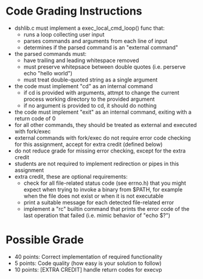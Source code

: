 # Code Grading Instructions

- dshlib.c must implement a exec_local_cmd_loop() func that:
  - runs a loop collecting user input
  - parses commands and arguments from each line of input
  - determines if the parsed command is an "external command"
- the parsed commands must:
  - have trailing and leading whitespace removed
  - must preserve whitepsace between double quotes (i.e. perserve echo "hello     world")
  - must treat double-quoted string as a single argument
- the code must implement "cd" as an internal command
  - if cd is provided with arguments, attmpt to change the current process working directory to the provided argument
  - if no argument is provided to cd, it should do nothing
- the code must implement "exit" as an internal command, exiting with a return code of 0
- for all other commands, they should be treated as external and executed with fork/exec
- external commands with fork/exec do not require error code checking for this assignment, accept for extra credit (defined below)
- do not reduce grade for missing error checking, except for the extra credit
- students are not required to implement redirection or pipes in this assignment
- extra credit, these are optional requirements:
  - check for all file-related status code (see errno.h) that you might expect when trying to invoke a binary from $PATH, for example when the file does not exist or when it is not executable
  - print a suitable message for each detected file-related error
  - implement a "rc" builtin command that prints the error code of the last operation that failed (i.e. mimic behavior of "echo $?")

# Possible Grade

- 40 points:  Correct implementation of required functionality
- 5 points:  Code quality (how easy is your solution to follow)
- 10 points:  [EXTRA CREDIT] handle return codes for execvp